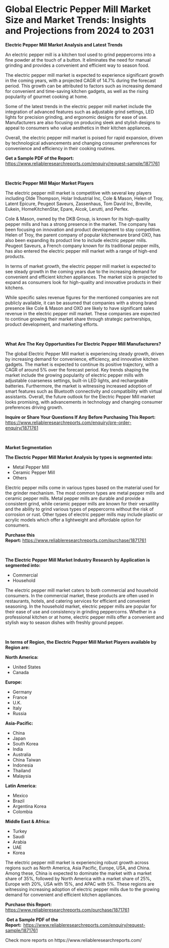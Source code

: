<p><h1>Global Electric Pepper Mill Market Size and Market Trends: Insights and Projections from 2024 to 2031</h1></p><p><strong>Electric Pepper Mill Market Analysis and Latest Trends</strong></p>
<p><p>An electric pepper mill is a kitchen tool used to grind peppercorns into a fine powder at the touch of a button. It eliminates the need for manual grinding and provides a convenient and efficient way to season food.</p><p>The electric pepper mill market is expected to experience significant growth in the coming years, with a projected CAGR of 14.7% during the forecast period. This growth can be attributed to factors such as increasing demand for convenient and time-saving kitchen gadgets, as well as the rising popularity of gourmet cooking at home.</p><p>Some of the latest trends in the electric pepper mill market include the integration of advanced features such as adjustable grind settings, LED lights for precision grinding, and ergonomic designs for ease of use. Manufacturers are also focusing on producing sleek and stylish designs to appeal to consumers who value aesthetics in their kitchen appliances.</p><p>Overall, the electric pepper mill market is poised for rapid expansion, driven by technological advancements and changing consumer preferences for convenience and efficiency in their cooking routines.</p></p>
<p><strong>Get a Sample PDF of the Report:&nbsp;</strong> <a href="https://www.reliableresearchreports.com/enquiry/request-sample/1871761">https://www.reliableresearchreports.com/enquiry/request-sample/1871761</a></p>
<p>&nbsp;</p>
<p><strong>Electric Pepper Mill Major Market Players</strong></p>
<p><p>The electric pepper mill market is competitive with several key players including Olde Thompson, Holar Industrial Inc, Cole & Mason, Helen of Troy, Latent Epicure, Peugeot Saveurs, Zassenhaus, Tom David Inc, Breville, Eukein, HomeKitchenStar, Epare, Aicok, Lerutti, and Perfex.</p><p>Cole & Mason, owned by the DKB Group, is known for its high-quality pepper mills and has a strong presence in the market. The company has been focusing on innovation and product development to stay competitive. Helen of Troy, the parent company of popular kitchenware brand OXO, has also been expanding its product line to include electric pepper mills. Peugeot Saveurs, a French company known for its traditional pepper mills, has also entered the electric pepper mill market with a range of high-end products.</p><p>In terms of market growth, the electric pepper mill market is expected to see steady growth in the coming years due to the increasing demand for convenient and efficient kitchen appliances. The market size is projected to expand as consumers look for high-quality and innovative products in their kitchens.</p><p>While specific sales revenue figures for the mentioned companies are not publicly available, it can be assumed that companies with a strong brand presence like Cole & Mason and OXO are likely to have significant sales revenue in the electric pepper mill market. These companies are expected to continue growing their market share through strategic partnerships, product development, and marketing efforts.</p></p>
<p>&nbsp;</p>
<p><strong>What Are The Key Opportunities For Electric Pepper Mill Manufacturers?</strong></p>
<p><p>The global Electric Pepper Mill market is experiencing steady growth, driven by increasing demand for convenience, efficiency, and innovative kitchen gadgets. The market is expected to continue its positive trajectory, with a CAGR of around 5% over the forecast period. Key trends shaping the market include the growing popularity of electric pepper mills with adjustable coarseness settings, built-in LED lights, and rechargeable batteries. Furthermore, the market is witnessing increased adoption of smart features such as Bluetooth connectivity and compatibility with virtual assistants. Overall, the future outlook for the Electric Pepper Mill market looks promising, with advancements in technology and changing consumer preferences driving growth.</p></p>
<p><strong>Inquire or Share Your Questions If Any Before Purchasing This Report:</strong> <a href="https://www.reliableresearchreports.com/enquiry/pre-order-enquiry/1871761">https://www.reliableresearchreports.com/enquiry/pre-order-enquiry/1871761</a></p>
<p>&nbsp;</p>
<p><strong>Market Segmentation</strong></p>
<p><strong>The Electric Pepper Mill Market Analysis by types is segmented into:</strong></p>
<p><ul><li>Metal Pepper Mill</li><li>Ceramic Pepper Mill</li><li>Others</li></ul></p>
<p><p>Electric pepper mills come in various types based on the material used for the grinder mechanism. The most common types are metal pepper mills and ceramic pepper mills. Metal pepper mills are durable and provide a consistent grind, while ceramic pepper mills are known for their versatility and the ability to grind various types of peppercorns without the risk of corrosion or rust. Other types of electric pepper mills may include plastic or acrylic models which offer a lightweight and affordable option for consumers.</p></p>
<p><strong>Purchase this Report:&nbsp;</strong><a href="https://www.reliableresearchreports.com/purchase/1871761">https://www.reliableresearchreports.com/purchase/1871761</a></p>
<p>&nbsp;</p>
<p><strong>The Electric Pepper Mill Market Industry Research by Application is segmented into:</strong></p>
<p><ul><li>Commercial</li><li>Household</li></ul></p>
<p><p>The electric pepper mill market caters to both commercial and household consumers. In the commercial market, these products are often used in restaurants, hotels, and catering services for efficient and convenient seasoning. In the household market, electric pepper mills are popular for their ease of use and consistency in grinding peppercorns. Whether in a professional kitchen or at home, electric pepper mills offer a convenient and stylish way to season dishes with freshly ground pepper.</p></p>
<p>&nbsp;</p>
<p><strong>In terms of Region, the Electric Pepper Mill Market Players available by Region are:</strong></p>
<p>
    <p> <strong> North America: </strong>
        <ul>
            <li>United States</li>
            <li>Canada</li>
        </ul>
        </p> 
    <p> <strong> Europe: </strong>
        <ul>
            <li>Germany</li>
            <li>France</li>
            <li>U.K.</li>
            <li>Italy</li>
            <li>Russia</li>
        </ul>
        </p> 
    <p> <strong> Asia-Pacific: </strong>
        <ul>
            <li>China</li>
            <li>Japan</li>
            <li>South Korea</li>
            <li>India</li>
            <li>Australia</li>
            <li>China Taiwan</li>
            <li>Indonesia</li>
            <li>Thailand</li>
            <li>Malaysia</li>
        </ul>
        </p> 
    <p> <strong> Latin America: </strong>
        <ul>
            <li>Mexico</li>
            <li>Brazil</li>
            <li>Argentina Korea</li>
            <li>Colombia</li>
        </ul>
        </p> 
    <p> <strong> Middle East & Africa: </strong>
        <ul>
            <li>Turkey</li>
            <li>Saudi</li>
            <li>Arabia</li>
            <li>UAE</li>
            <li>Korea</li>
        </ul>
    </p>
    </p>
<p><p>The electric pepper mill market is experiencing robust growth across regions such as North America, Asia Pacific, Europe, USA, and China. Among these, China is expected to dominate the market with a market share of 35%, followed by North America with a market share of 25%, Europe with 20%, USA with 15%, and APAC with 5%. These regions are witnessing increasing adoption of electric pepper mills due to the growing demand for convenient and efficient kitchen appliances.</p></p>
<p><strong>Purchase this Report: </strong><a href="https://www.reliableresearchreports.com/purchase/1871761">https://www.reliableresearchreports.com/purchase/1871761</a></p>
<p>&nbsp;<strong>Get a Sample PDF of the Report:&nbsp;&nbsp;</strong><a href="https://www.reliableresearchreports.com/enquiry/request-sample/1871761">https://www.reliableresearchreports.com/enquiry/request-sample/1871761</a></p>
<p><strong></strong></p>
<p>Check more reports on https://www.reliableresearchreports.com/</p>